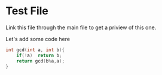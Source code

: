 # Test File

Link this file through the main file to get a priview of this one.

Let's add some code here

```cpp
int gcd(int a, int b){
    if(!a)  return b;
    return gcd(b%a,a);
}
```

